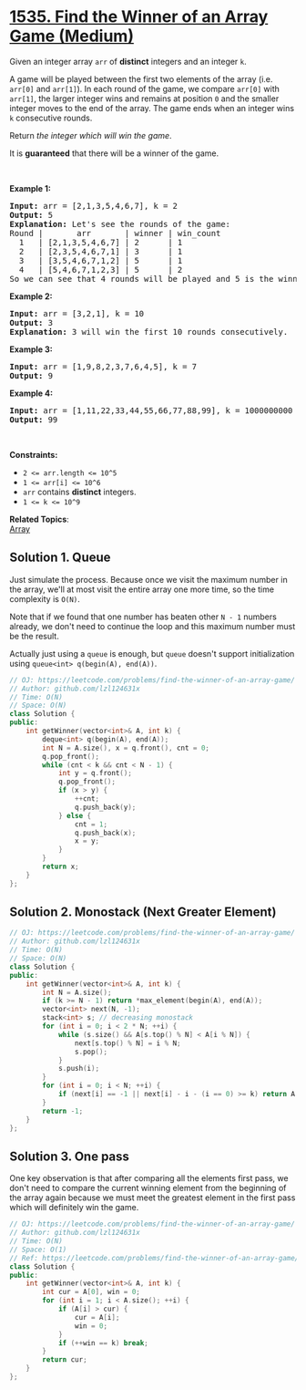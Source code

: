 # [1535. Find the Winner of an Array Game (Medium)](https://leetcode.com/problems/find-the-winner-of-an-array-game/)

<p>Given an integer array <code>arr</code> of <strong>distinct</strong> integers and an integer <code>k</code>.</p>

<p>A game will be played between the first two elements of the array (i.e. <code>arr[0]</code> and <code>arr[1]</code>). In each round of the game, we compare <code>arr[0]</code> with <code>arr[1]</code>, the larger integer&nbsp;wins and remains at position <code>0</code> and the smaller integer moves to the end of the array. The game ends when an integer wins <code>k</code> consecutive rounds.</p>

<p>Return <em>the integer which will win the game</em>.</p>

<p>It is <strong>guaranteed</strong> that there will be a winner of the game.</p>

<p>&nbsp;</p>
<p><strong>Example 1:</strong></p>

<pre><strong>Input:</strong> arr = [2,1,3,5,4,6,7], k = 2
<strong>Output:</strong> 5
<strong>Explanation:</strong> Let's see the rounds of the game:
Round |       arr       | winner | win_count
  1   | [2,1,3,5,4,6,7] | 2      | 1
  2   | [2,3,5,4,6,7,1] | 3      | 1
  3   | [3,5,4,6,7,1,2] | 5      | 1
  4   | [5,4,6,7,1,2,3] | 5      | 2
So we can see that 4 rounds will be played and 5 is the winner because it wins 2 consecutive games.
</pre>

<p><strong>Example 2:</strong></p>

<pre><strong>Input:</strong> arr = [3,2,1], k = 10
<strong>Output:</strong> 3
<strong>Explanation:</strong> 3 will win the first 10 rounds consecutively.
</pre>

<p><strong>Example 3:</strong></p>

<pre><strong>Input:</strong> arr = [1,9,8,2,3,7,6,4,5], k = 7
<strong>Output:</strong> 9
</pre>

<p><strong>Example 4:</strong></p>

<pre><strong>Input:</strong> arr = [1,11,22,33,44,55,66,77,88,99], k = 1000000000
<strong>Output:</strong> 99
</pre>

<p>&nbsp;</p>
<p><strong>Constraints:</strong></p>

<ul>
	<li><code>2 &lt;= arr.length &lt;= 10^5</code></li>
	<li><code>1 &lt;= arr[i] &lt;= 10^6</code></li>
	<li><code>arr</code> contains <b>distinct</b>&nbsp;integers.</li>
	<li><code>1 &lt;= k &lt;= 10^9</code></li>
</ul>

**Related Topics**:  
[Array](https://leetcode.com/tag/array/)

## Solution 1. Queue

Just simulate the process. Because once we visit the maximum number in the array, we'll at most visit the entire array one more time, so the time complexity is `O(N)`.

Note that if we found that one number has beaten other `N - 1` numbers already, we don't need to continue the loop and this maximum number must be the result.

Actually just using a `queue` is enough, but `queue` doesn't support initialization using `queue<int> q(begin(A), end(A))`.

```cpp
// OJ: https://leetcode.com/problems/find-the-winner-of-an-array-game/
// Author: github.com/lzl124631x
// Time: O(N)
// Space: O(N)
class Solution {
public:
    int getWinner(vector<int>& A, int k) {
        deque<int> q(begin(A), end(A));
        int N = A.size(), x = q.front(), cnt = 0;
        q.pop_front();
        while (cnt < k && cnt < N - 1) {
            int y = q.front();
            q.pop_front();
            if (x > y) {
                ++cnt;
                q.push_back(y);
            } else {
                cnt = 1;
                q.push_back(x);
                x = y;
            }
        }
        return x;
    }
};
```

## Solution 2. Monostack (Next Greater Element)


```cpp
// OJ: https://leetcode.com/problems/find-the-winner-of-an-array-game/
// Author: github.com/lzl124631x
// Time: O(N)
// Space: O(N)
class Solution {
public:
    int getWinner(vector<int>& A, int k) {
        int N = A.size();
        if (k >= N - 1) return *max_element(begin(A), end(A));
        vector<int> next(N, -1);
        stack<int> s; // decreasing monostack
        for (int i = 0; i < 2 * N; ++i) {
            while (s.size() && A[s.top() % N] < A[i % N]) {
                next[s.top() % N] = i % N;
                s.pop();
            }
            s.push(i);
        }
        for (int i = 0; i < N; ++i) {
            if (next[i] == -1 || next[i] - i - (i == 0) >= k) return A[i];
        }
        return -1;
    }
};
```

## Solution 3. One pass

One key observation is that after comparing all the elements first pass, we don't need to compare the current winning element from the beginning of the array again because we must meet the greatest element in the first pass which will definitely win the game.

```cpp
// OJ: https://leetcode.com/problems/find-the-winner-of-an-array-game/
// Author: github.com/lzl124631x
// Time: O(N)
// Space: O(1)
// Ref: https://leetcode.com/problems/find-the-winner-of-an-array-game/discuss/768007/JavaC%2B%2BPython-One-Pass-O(1)-Space
class Solution {
public:
    int getWinner(vector<int>& A, int k) {
        int cur = A[0], win = 0;
        for (int i = 1; i < A.size(); ++i) {
            if (A[i] > cur) {
                cur = A[i];
                win = 0;
            }
            if (++win == k) break;
        }
        return cur;
    }
};
```
